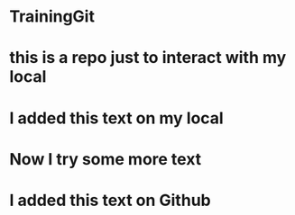 # TrainingGit

# this is a repo just to interact with my local

# I added this text on my local

# Now I try some more text

# I added this text on Github
